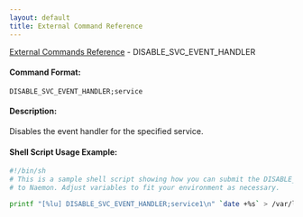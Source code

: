 ```yaml
---
layout: default
title: External Command Reference
---
```


<!--
************************************************
* AUTO GENERATED PAGE - USE ./update SCRIPT
************************************************
-->

<span class="glyphicon glyphicon-arrow-up"></span><a href="index.html"> External Commands Reference</a> - DISABLE_SVC_EVENT_HANDLER<br>


#### Command Format:

`DISABLE_SVC_EVENT_HANDLER;service`

#### Description:

Disables the event handler for the specified service.

#### Shell Script Usage Example:

```sh
#!/bin/sh
# This is a sample shell script showing how you can submit the DISABLE_SVC_EVENT_HANDLER command
# to Naemon. Adjust variables to fit your environment as necessary.

printf "[%lu] DISABLE_SVC_EVENT_HANDLER;service1\n" `date +%s` > /var/lib/naemon/naemon.cmd
```



